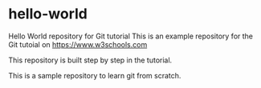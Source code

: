 # hello-world
Hello World repository for Git tutorial
This is an example repository for the Git tutoial on https://www.w3schools.com

This repository is built step by step in the tutorial.

This is a sample repository to learn git from scratch.
